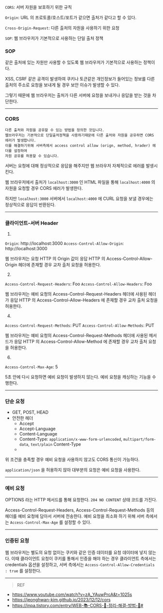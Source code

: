 `CORS`: 서버 자원을 보호하기 위한 규칙

`Origin`: URL 의 프로토콜/호스트/포트가 같으면 출처가 같다고 할 수 있다.

`Cross-Origin-Request`: 다른 출처의 자원을 사용하기 위한 요청
 
 `SOP`: 웹 브라우저가 기본적으로 사용하는 단일 출처 정책

### SOP
같은 출처에 있는 자원만 사용할 수 있도록 웹 브라우저가 기본적으로 사용하는 정책이다.

XSS, CSRF 같은 공격이 발생하여 쿠키나 토큰같은 개인정보가 들어있는 정보를 다른 출처의 주소로 요청을 보내게 될 경우 보안 이슈가 발생할 수 있다. 

그렇기 때문에 웹 브라우저는 출처가 다른 서버에 요청을 보내거나 응답을 받는 것을 차단한다.

---
### CORS
```
다른 출처와 자원을 공유할 수 있는 방법을 정의한 것입니다.
웹브라우저는 기본적으로 단일출처정책을 사용하기때문에 다른 출처와 자원을 공유하면 CORS 에러가 발생합니다.
이를 해결하기위해 서버측에서 access control allow (orign, method, hrader) 헤더를 설정하여
자원 공유를 허용할 수 있습니다.
```

서버는 요청에 대해 정상적으로 응답을 해주지만 웹 브라우저 자체적으로 에러를 발생시킨다.

웹 브라우저에서 출처가 `localhost:3000` 인 HTML 파일을 통해 `localhost:4000` 의 자원을 요청할 경우 CORS 에러가 발생한다. 

하지만 `localhost:3000` 서버에서 `localhost:4000` 에 CURL 요청을 보낼 경우에는 정상적으로 응답이 반환된다. 

---
### 클라이언트-서버 Header

1. 
`Origin`: http://localhost:3000 `Access-Control-Allow-Origin`: http://localhost:3000 

웹 브라우저는 요청 HTTP 의 Origin 값이 응답 HTTP 의 Access-Control-Allow-Origin 헤더에 존재할 경우 교차 출처 요청을 허용한다.


2. 
`Access-Control-Request-Headers`: Foo `Access-Control-Allow-Headers`: Foo

웹 브라우저는 예비 요청의 Access-Control-Request-Headers 헤더에 사용된 헤더가 응답 HTTP 의 Access-Control-Allow-Headers 에 존재할 경우 교차 출처 요청을 허용한다.


4. 
`Access-Control-Request-Methods`: PUT `Access-Control-Allow-Methods`: PUT

웹 브라우저는 예비 요청의 Access-Control-Request-Methods 헤더에 사용된 메서드가 응답 HTTP 의 Access-Control-Allow-Method 에 존재할 경우 교차 출처 요청을 허용한다.

6. 
`Access-Control-Max-Age`: 5

5초 안에 다시 요청하면 예비 요청이 발생하지 않는다. 예비 요청을 캐싱하는 기능을 수행한다.

---
### 단순 요청

- GET, POST, HEAD
- 안전한 헤더
    - Accept
    - Accept-Language
    - Content-Language
    - Content-Type: `application/x-www-form-urlencoded`, `multipart/form-data`, `text/plain` Content-Type
    - 
위 조건을 충족할 경우 예비 요청을 사용하지 않고도 CORS 통신이 가능하다. 

`application/json` 을 허용하지 않아 대부분의 요청은 예비 요청을 사용한다.

---
### 예비 요청
OPTIONS 라는 HTTP 메서드를 통해 요청한다.
`204 NO CONTENT` 상태 코드를 가진다.

Access-Control-Request-Headers, Access-Control-Request-Methods 등의 헤더를 예비 요청에 담아서 서버에 전송한다. 예비 요청을 최소화 하기 위해 서버 측에서는 `Access-Control-Max-Age` 를 설정할 수 있다.

---
### 인증된 요청
웹 브라우저는 별도의 요청 없이는 쿠키와 같은 인증 데이터를 요청 데이터에 넣지 않는다. 이때 클라이언트 요청이 쿠키를 통해서 인증을 해야 하는 경우 클라이언트 측에서는 credentials 옵션을 설정하고, 서버 측에서는 `Access-Control-Allow-Credentials : true` 를 설정한다.

---
> REF
- https://www.youtube.com/watch?v=zA_YAuwPrcA&t=1025s
- https://jeonghwan-kim.github.io/2023/12/12/cors
- https://inpa.tistory.com/entry/WEB-📚-CORS-💯-정리-해결-방법-👏#
